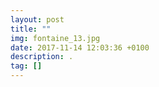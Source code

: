 ```yaml
---
layout: post
title: ""
img: fontaine_13.jpg
date: 2017-11-14 12:03:36 +0100
description: .
tag: []
---
```


